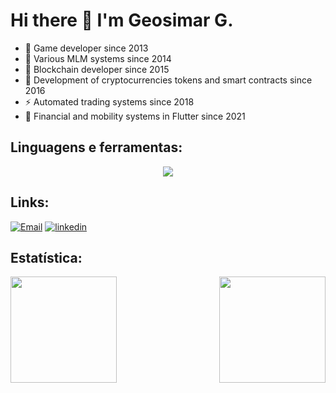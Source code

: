 # Hi there 👋 I'm Geosimar G.

- 🤖 Game developer since 2013
- 👯 Various MLM systems since 2014
- 🔭 Blockchain developer since 2015
- 💬 Development of cryptocurrencies tokens and smart contracts since 2016
- ⚡ Automated trading systems since 2018
- 🌱 Financial and mobility systems in Flutter since 2021

## Linguagens e ferramentas:

<p align="center">
    <img src="https://skillicons.dev/icons?i=html,css,bootstrap,js,jquery,angular,vue,dart,flutter,ts,nodejs,solidity,regex,redis,sqlite,mongodb,mysql,postgres,php,symfony,laravel,tailwind,vite,lua,py,rust,cs,cpp,tensorflow,replit,aws,supabase,firebase,nginx,androidstudio,visualstudio,vscode,gamemakerstudio,unity,unreal,cloudflare,docker,git,github,gitlab,postman,blender,figma,bots&perline=7" />
</p>
<!-- https://github.com/tandpfun/skill-icons#readme -->

## Links:  
[![Email](https://img.shields.io/badge/gmail-D14836?&style=for-the-badge&logo=gmail&logoColor=white&link=mailto:geosimar@gmail.com)](mailto:geosimar@gmail.com)
[![linkedin](https://img.shields.io/badge/linkedin-0A66C2?style=for-the-badge&logo=linkedin&logoColor=white)](https://www.linkedin.com/in/geosimargomes/)
<!-- [![Resume Badge](https://img.shields.io/badge/-Resume-000?style=for-the-badge&logo=read-the-docs&logoColor=white)](https://gitconnected.com/victor-joness/resume) -->

## Estatística:

<img height="170em" align="right" src="https://github-readme-stats.vercel.app/api?username=geosimarg&show_icons=true&theme=algolia"/>
<img height="170em" src="https://github-readme-stats.vercel.app/api/top-langs/?username=geosimarg&layout=compact&langs_count=7&theme=algolia"/>


<!--
**geosimarg/geosimarg** is a ✨ _special_ ✨ repository because its `README.md` (this file) appears on your GitHub profile.

Here are some ideas to get you started:

- 🔭 I’m currently working on ...
- 🌱 I’m currently learning ...
- 👯 I’m looking to collaborate on ...
- 🤔 I’m looking for help with ...
- 💬 Ask me about ...
- 📫 How to reach me: ...
- 😄 Pronouns: ...
- ⚡ Fun fact: ...
-->

